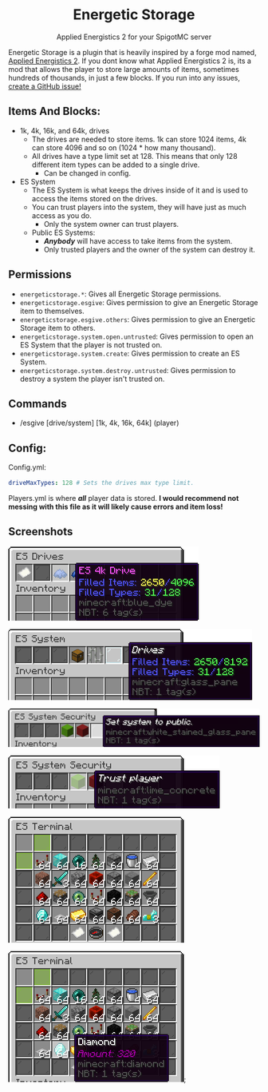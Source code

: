 <h1 align="center">Energetic Storage</h1>
<p align="center">
Applied Energistics 2 for your SpigotMC server
</p>

Energetic Storage is a plugin that is heavily inspired by a forge mod named, [Applied Energistics 2](https://www.curseforge.com/minecraft/mc-mods/applied-energistics-2). If you dont know what Applied Energistics 2 is, its a mod that allows the player to store large amounts of items, sometimes hundreds of thousands, in just a few blocks. If you run into any issues, [create a GitHub issue!](https://github.com/SeanOMik/EnergeticStorage/issues/new) 

## Items And Blocks:
* 1k, 4k, 16k, and 64k, drives
    * The drives are needed to store items. 1k can store 1024 items, 4k can store 4096 and so on (1024 * how many thousand).
    * All drives have a type limit set at 128. This means that only 128 different item types can be added to a single drive.
        * Can be changed in config. 
* ES System
    * The ES System is what keeps the drives inside of it and is used to access the items stored on the drives.
    * You can trust players into the system, they will have just as much access as you do.
        * Only the system owner can trust players.
    * Public ES Systems:
        * **_Anybody_** will have access to take items from the system.
        * Only trusted players and the owner of the system can destroy it.
        
## Permissions
* `energeticstorage.*`: Gives all Energetic Storage permissions.
* `energeticstorage.esgive`: Gives permission to give an Energetic Storage item to themselves.
* `energeticstorage.esgive.others`: Gives permission to give an Energetic Storage item to others. 
* `energeticstorage.system.open.untrusted`: Gives permission to open an ES System that the player is not trusted on.
* `energeticstorage.system.create`: Gives permission to create an ES System.
* `energeticstorage.system.destroy.untrusted`: Gives permission to destroy a system the player isn't trusted on.

## Commands
* /esgive [drive/system] [1k, 4k, 16k, 64k] (player)

## Config:
Config.yml:
```yaml
driveMaxTypes: 128 # Sets the drives max type limit.
```

Players.yml is where **_all_** player data is stored. **I would recommend not messing with this file as it will likely cause errors and item loss!**

## Screenshots
![driveGUI](screenshots/drive.png)

![systemDrivesGUI](screenshots/drives.png)

![securitySetPublicGUI](screenshots/setPublic.png)

![securityTrustPlayerGUI](screenshots/trustPlayer.png)

![terminal](screenshots/terminal.png)

![terminalAmount](screenshots/terminalAmount.png);